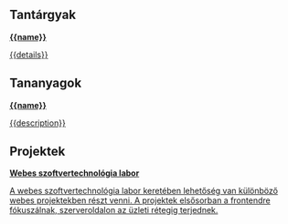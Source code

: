 ## Tantárgyak

<nav class="three columns">
  <a data-each="subjects" href="{{url}}" class="{{color}} card">
    <strong>{{name}}</strong>
    <p>{{details}}</p>
  </a>
</nav>

## Tananyagok

<section class="two columns">
  <a data-each="materials" href="{{url}}" class="{{color}} card">
    <strong>{{name}}</strong>
    <p>{{description}}</p>
  </a>
</section>

## Projektek

<section class="columns">
  <a href="#webtech" class="primary card">
    <strong>Webes szoftvertechnológia labor</strong>
    <p>A webes szoftvertechnológia labor keretében lehetőség van különböző webes projektekben részt venni. A projektek elsősorban a frontendre fókuszálnak, szerveroldalon az üzleti rétegig terjednek.</p>
  </a>
</section>